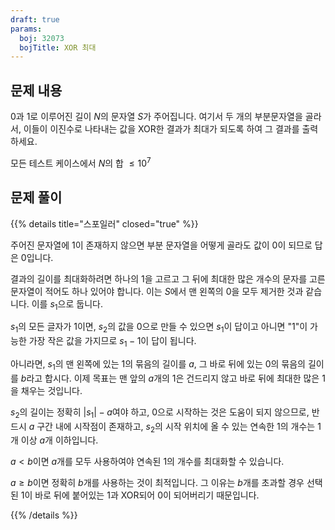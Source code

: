 ```yaml
---
draft: true
params:
  boj: 32073
  bojTitle: XOR 최대
---
```


## 문제 내용

0과 1로 이루어진 길이 $N$의 문자열 $S$가 주어집니다. 여기서 두 개의 부분문자열을 골라서, 이들이 이진수로 나타내는 값을 XOR한 결과가 최대가 되도록 하여 그 결과를 출력하세요.

모든 테스트 케이스에서 $N$의 합 $\le 10^7$

## 문제 풀이

{{% details title="스포일러" closed="true" %}}

주어진 문자열에 1이 존재하지 않으면 부분 문자열을 어떻게 골라도 값이 0이 되므로 답은 0입니다.

결과의 길이를 최대화하려면 하나의 1을 고르고 그 뒤에 최대한 많은 개수의 문자를 고른 문자열이 적어도 하나 있어야 합니다. 이는 $S$에서 맨 왼쪽의 0을 모두 제거한 것과 같습니다. 이를 $s_1$으로 둡니다.

$s_1$의 모든 글자가 1이면, $s_2$의 값을 0으로 만들 수 있으면 $s_1$이 답이고 아니면 "1"이 가능한 가장 작은 값을 가지므로 $s_1 - 1$이 답이 됩니다.

아니라면, $s_1$의 맨 왼쪽에 있는 1의 묶음의 길이를 $a$, 그 바로 뒤에 있는 0의 묶음의 길이를 $b$라고 합시다. 이제 목표는 맨 앞의 $a$개의 1은 건드리지 않고 바로 뒤에 최대한 많은 1을 채우는 것입니다.

$s_2$의 길이는 정확히 $|s_1| - a$여야 하고, 0으로 시작하는 것은 도움이 되지 않으므로, 반드시 $a$ 구간 내에 시작점이 존재하고, $s_2$의 시작 위치에 올 수 있는 연속한 1의 개수는 1개 이상 $a$개 이하입니다.

$a < b$이면 $a$개를 모두 사용하여야 연속된 1의 개수를 최대화할 수 있습니다.

$a \ge b$이면 정확히 $b$개를 사용하는 것이 최적입니다. 그 이유는 $b$개를 초과할 경우 선택된 1이 바로 뒤에 붙어있는 1과 XOR되어 0이 되어버리기 때문입니다.

{{% /details %}}
